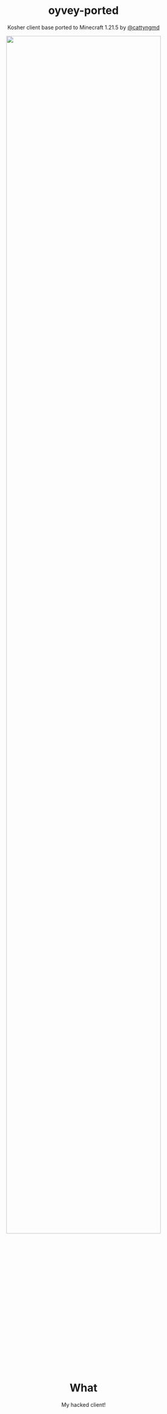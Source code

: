<div align="center">

# oyvey-ported
Kosher client base ported to Minecraft 1.21.5 by [@cattyngmd](https://github.com/cattyngmd)

<img src="https://i.imgur.com/Lu6rDJB.png" width="90%" />

# What
My hacked client!

</div>
